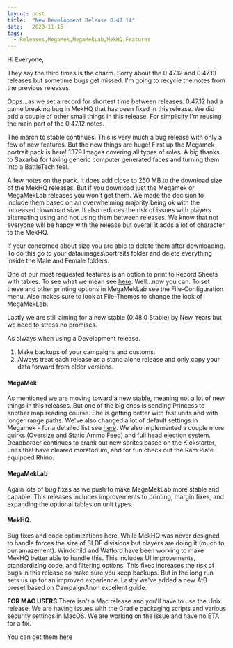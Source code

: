 ```yaml
---
layout: post
title:  "New Development Release 0.47.14"
date:   2020-11-15
tags:
  - Releases,MegaMek,MegaMekLab,MekHQ,Features
---
```

Hi Everyone,

They say the third times is the charm. Sorry about the 0.47.12 and 0.47.13 releases but sometime bugs get missed. I'm going to recycle the notes from the previous releases.

Opps...as we set a record for shortest time between releases. 0.47.12 had a game breaking bug in MekHQ that has been fixed in this release. We did add a couple of other small things in this release. For simplicity I'm reusing the main part of the 0.47.12 notes.

The march to stable continues. This is very much a bug release with only a few of new features. But the new things are huge! First up the Megamek portrait pack is here! 1379 Images covering all types of roles. A big thanks to Saxarba for taking generic computer generated faces and turning them into a BattleTech feel. 

A few notes on the pack. It does add close to 250 MB to the download size of the MekHQ releases. But if you download just the Megamek or MegaMekLab releases you won't get them. We made the decision to include them based on an overwhelming majority being ok with the increased download size. It also reduces the risk of issues with players alternating using and not using them between releases. We know that not everyone will be happy with the release but overall it adds a lot of character to the MekHQ. 

If your concerned about size you are able to delete them after downloading. To do this go to your data\images\portraits folder and delete everything inside the Male and Female folders.

One of our most requested features is an option to print to Record Sheets with tables. To see what we mean see [here](https://www.dropbox.com/s/rt1gsc5nmvs406p/47.12%20Reference%20sheets%20DO%20NOT%20DELETE%20or%20move.pdf?dl=0). Well...now you can. To set these and other printing options in MegaMekLab see the File-Configuration menu. Also makes sure to look at File-Themes to change the look of MegaMekLab.

Lastly we are still aiming for a new stable (0.48.0 Stable) by New Years but we need to stress no promises.

As always when using a Development release.
1)  Make backups of your campaigns and customs.
2)  Always treat each release as a stand alone release and only copy your data forward from older versions.

#### MegaMek
As mentioned we are moving toward a new stable, meaning not a lot of new things in this releases. But one of the big ones is sending Princess to another map reading course. She is getting better with fast units and with longer range paths. We've also changed a lot of default settings in Megamek - for a detailed list see [here](https://github.com/MegaMek/megamek/pull/2334). We also implemented a couple more quirks (Oversize and Static Ammo Feed) and full head ejection system. Deadborder continues to crank out new sprites based on the Kickstarter, units that have cleared moratorium, and for fun check out the Ram Plate equipped Rhino.

#### MegaMekLab
Again lots of bug fixes as we push to make MegaMekLab more stable and capable. This releases includes improvements to printing, margin fixes, and expanding the optional tables on unit types.

#### MekHQ.
Bug fixes and code optimizations here. While MekHQ was never designed to handle forces the size of SLDF divisions but players are doing it (much to our amazement). Windchild and Watford have been working to make MekHQ better able to handle this. This includes UI improvements, standardizing code, and filtering options. This fixes increases the risk of bugs in this release so make sure you keep backups. But in the long run sets us up for an improved experience. Lastly we've added a new AtB preset based on CampaignAnon excellent guide.

**FOR MAC USERS**
There isn't a Mac release and you'll have to use the Unix release. We are having issues with the Gradle packaging scripts and various security settings in MacOS.  We are working on the issue and have no ETA for a fix.

You can get them [here](https://megamek.org/downloads.html)

